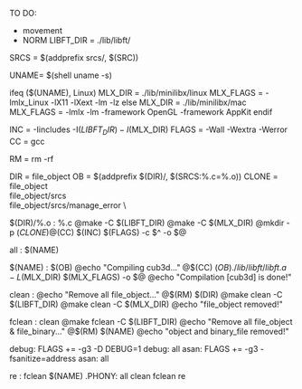 TO DO:

- movement
- NORM
LIBFT_DIR = ./lib/libft/


SRCS = $(addprefix srcs/, $(SRC))

UNAME= $(shell uname -s)

ifeq ($(UNAME), Linux)
		MLX_DIR = ./lib/minilibx/linux
		MLX_FLAGS = -lmlx_Linux -lX11 -lXext -lm -lz
else
		MLX_DIR = ./lib/minilibx/mac
		MLX_FLAGS = -lmlx -lm -framework OpenGL -framework AppKit
endif

INC = -Iincludes -I$(LIBFT_DIR) -I$(MLX_DIR) 
FLAGS = -Wall -Wextra -Werror
CC = gcc

RM = rm -rf

DIR = file_object
OB = $(addprefix $(DIR)/, $(SRCS:%.c=%.o))
CLONE = file_object \
	file_object/srcs \
	file_object/srcs/manage_error \

$(DIR)/%.o : %.c
	@make -C $(LIBFT_DIR)
	@make -C $(MLX_DIR)
	@mkdir -p $(CLONE)
	@$(CC) $(INC) $(FLAGS) -c $^ -o $@

all : $(NAME)

$(NAME) : $(OB)
	@echo "Compiling cub3d..."
	@$(CC) $(OB) ./lib/libft/libft.a -L$(MLX_DIR) $(MLX_FLAGS) -o $@
	@echo "Compilation [cub3d] is done!"

clean :
	@echo "Remove all file_object..."
	@$(RM) $(DIR)
	@make clean -C $(LIBFT_DIR)
	@make clean -C $(MLX_DIR)
	@echo "file_object removed!"

fclean : clean
	@make fclean -C $(LIBFT_DIR)
	@echo "Remove all file_object & file_binary..."
	@$(RM) $(NAME)
	@echo "object and binary_file removed!"

debug: FLAGS += -g3 -D DEBUG=1
debug: all
asan: FLAGS += -g3 -fsanitize=address
asan: all

re : fclean $(NAME)
.PHONY: all clean fclean re